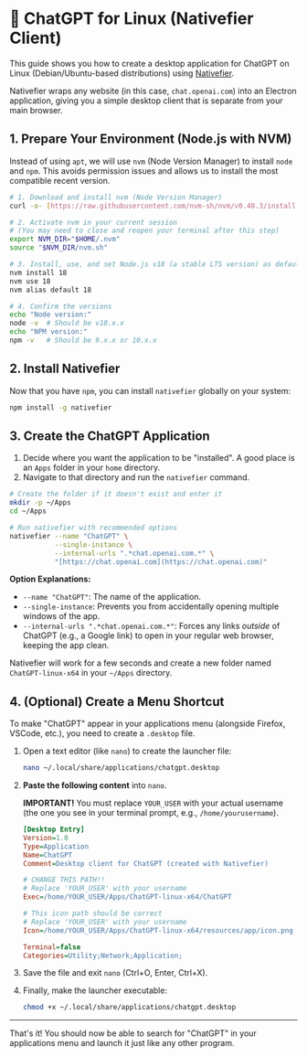# 🐧 ChatGPT for Linux (Nativefier Client)

This guide shows you how to create a desktop application for ChatGPT on Linux (Debian/Ubuntu-based distributions) using [Nativefier](https://github.com/nativefier/nativefier).

Nativefier wraps any website (in this case, `chat.openai.com`) into an Electron application, giving you a simple desktop client that is separate from your main browser.

## 1. Prepare Your Environment (Node.js with NVM)

Instead of using `apt`, we will use `nvm` (Node Version Manager) to install `node` and `npm`. This avoids permission issues and allows us to install the most compatible recent version.

```bash
# 1. Download and install nvm (Node Version Manager)
curl -o- [https://raw.githubusercontent.com/nvm-sh/nvm/v0.40.3/install.sh](https://raw.githubusercontent.com/nvm-sh/nvm/v0.39.7/install.sh) | bash

# 2. Activate nvm in your current session
# (You may need to close and reopen your terminal after this step)
export NVM_DIR="$HOME/.nvm"
source "$NVM_DIR/nvm.sh"

# 3. Install, use, and set Node.js v18 (a stable LTS version) as default
nvm install 18
nvm use 18
nvm alias default 18

# 4. Confirm the versions
echo "Node version:"
node -v  # Should be v18.x.x
echo "NPM version:"
npm -v   # Should be 9.x.x or 10.x.x
````

## 2\. Install Nativefier

Now that you have `npm`, you can install `nativefier` globally on your system:

```bash
npm install -g nativefier
```

## 3\. Create the ChatGPT Application

1.  Decide where you want the application to be "installed". A good place is an `Apps` folder in your `home` directory.
2.  Navigate to that directory and run the `nativefier` command.

<!-- end list -->

```bash
# Create the folder if it doesn't exist and enter it
mkdir -p ~/Apps
cd ~/Apps

# Run nativefier with recommended options
nativefier --name "ChatGPT" \
           --single-instance \
           --internal-urls ".*chat.openai.com.*" \
           "[https://chat.openai.com](https://chat.openai.com)"
```

**Option Explanations:**

  * `--name "ChatGPT"`: The name of the application.
  * `--single-instance`: Prevents you from accidentally opening multiple windows of the app.
  * `--internal-urls ".*chat.openai.com.*"`: Forces any links *outside* of ChatGPT (e.g., a Google link) to open in your regular web browser, keeping the app clean.

Nativefier will work for a few seconds and create a new folder named `ChatGPT-linux-x64` in your `~/Apps` directory.

## 4\. (Optional) Create a Menu Shortcut

To make "ChatGPT" appear in your applications menu (alongside Firefox, VSCode, etc.), you need to create a `.desktop` file.

1.  Open a text editor (like `nano`) to create the launcher file:

    ```bash
    nano ~/.local/share/applications/chatgpt.desktop
    ```

2.  **Paste the following content** into `nano`.

    **IMPORTANT\!** You must replace `YOUR_USER` with your actual username (the one you see in your terminal prompt, e.g., `/home/yourusername`).

    ```ini
    [Desktop Entry]
    Version=1.0
    Type=Application
    Name=ChatGPT
    Comment=Desktop client for ChatGPT (created with Nativefier)

    # CHANGE THIS PATH!!
    # Replace 'YOUR_USER' with your username
    Exec=/home/YOUR_USER/Apps/ChatGPT-linux-x64/ChatGPT

    # This icon path should be correct
    # Replace 'YOUR_USER' with your username
    Icon=/home/YOUR_USER/Apps/ChatGPT-linux-x64/resources/app/icon.png

    Terminal=false
    Categories=Utility;Network;Application;
    ```

3.  Save the file and exit `nano` (Ctrl+O, Enter, Ctrl+X).

4.  Finally, make the launcher executable:

    ```bash
    chmod +x ~/.local/share/applications/chatgpt.desktop
    ```

-----

That's it\! You should now be able to search for "ChatGPT" in your applications menu and launch it just like any other program.

```
```
